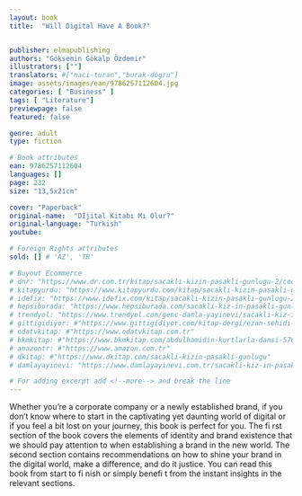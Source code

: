 ```yaml
---
layout: book
title:  "Will Digital Have A Book?"


publisher: elmapublishing
authors: "Göksemin Gökalp Özdemir"
illustrators: [""]
translators: #["naci-turan","burak-dogru"]
image: assets/images/ean/9786257112604.jpg
categories: [ "Business" ]
tags: [ "Literature"]
previewpage: false
featured: false

genre: adult
type: fiction

# Book attributes
ean: 9786257112604
languages: []
page: 232
size: "13,5x21cm"

cover: "Paperback"
original-name:  "Dİjital Kitabı Mı Olur?"
original-language: "Turkish"
youtube:

# Foreign Rights attributes
sold: [] # 'AZ', 'TR'

# Buyout Ecommerce
# dnr: "https://www.dr.com.tr/kitap/sacakli-kizin-pasakli-gunlugu-2/cocuk-ve-genclik/genclik-10-yas/roman-oyku/urunno=0001893059001"
# kitapyurdu: "https://www.kitapyurdu.com/kitap/sacakli-kizin-pasakli-gunlugu-2-/560122.html&filter_name=Sa%C3%A7akl%C4%B1+K%C4%B1z%27%C4%B1n+Pasakl%C4%B1+G%C3%BCnl%C3%BC%C4%9F%C3%BC+2"
# idefix: "https://www.idefix.com/kitap/sacakli-kizin-pasakli-gunlugu-2/cocuk-ve-genclik/genclik-10-yas/roman-oyku/urunno=0001893059001"
# hepsiburada: "https://www.hepsiburada.com/sacakli-kiz-in-pasakli-gunlugu-2-damla-yayinevi-p-HBV000012ER86"
# trendyol: "https://www.trendyol.com/genc-damla-yayinevi/sacakli-kiz-in-pasakli-gunlugu-2-p-54825777"
# gittigidiyor: #"https://www.gittigidiyor.com/kitap-dergi/ezan-sehidi-adnan-menderes_pdp_732728793"
# odatvkitap: #"https://www.odatvkitap.com.tr"
# bkmkitap: #"https://www.bkmkitap.com/abdulhamidin-kurtlarla-dansi-578226"
# amazontr: #"https://www.amazon.com.tr"
# dkitap: #"https://www.dkitap.com/sacakli-kizin-pasakli-gunlugu"
# damlayayinevi: "https://www.damlayayinevi.com.tr/sacakli-kiz-in-pasakli-gunlugu-2-bu-iste-bi-terslik-var"

# For adding excerpt add <!--more--> and break the line
---
```

Whether you’re a corporate company or a newly
established brand, if you don’t know where to start
in the captivating yet daunting world of digital or if
you feel a bit lost on your journey, this book is perfect for you. The fi rst section of the book covers the
elements of identity and brand existence that we
should pay attention to when establishing a brand
in the new world. The second section contains recommendations on how to shine your brand in the
digital world, make a difference, and do it justice.
You can read this book from start to fi nish or simply
benefi t from the instant insights in the relevant
sections.
<!--more--> 

